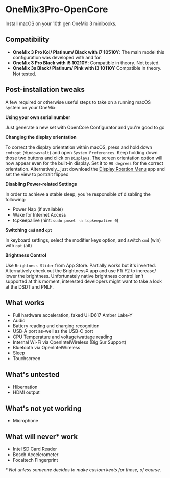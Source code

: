 # OneMix3Pro-OpenCore
Install macOS on your 10th gen OneMix 3 minibooks.

## Compatibility

- **OneMix 3 Pro Koi/ Platinum/ Black with i7 10510Y**: The main model this configuration was developed with and for.
- **OneMix 3 Pro Black with i5 10210Y**: Compatible in theory. Not tested.
- **OneMix 3s Black/ Platinum/ Pink with i3 10110Y** Compatible in theory. Not tested.
 
## Post-installation tweaks
A few required or otherwise useful steps to take on a running macOS system on your OneMix:

**Using your own serial number**

Just generate a new set with OpenCore Configurator and you're good to go

**Changing the display orientation**

To correct the display orientation within macOS, press and hold down `cmd+opt` (`Windows+alt`) and open `System Preferences`. Keep holding down those two buttons and click on `Displays`. The screen orientation option will now appear even for the built-in display. Set it to `90 degrees` for the correct orientation. Alternatively...just download the [Display Rotation Menu](https://www.magesw.com/displayrotation/) app and set the view to portrait flipped

**Disabling Power-related Settings**

In order to achieve a stable sleep, you're responsible of disabling the following:
- Power Nap (if available)
- Wake for Internet Access
- tcpkeepalive (hint: `sudo pmset -a tcpkeepalive 0`)

**Switching `cmd` and `opt`**

In keyboard settings, select the modifier keys option, and switch `cmd` (win) with `opt` (alt)

**Brightness Control**

Use `Brightness Slider` from App Store. Partially works but it's inverted. Alternatively check out the BrightnessX app and use F1/ F2 to increase/ lower the brightness. Unfortunately native brightness control isn't supported at this moment, interested developers might want to take a look at the DSDT and PNLF.

## What works

- Full hardware acceleration, faked UHD617 Amber Lake-Y
- Audio
- Battery reading and charging recognition
- USB-A port as-well as the USB-C port
- CPU Temperature and voltage/wattage reading
- Internal Wi-Fi via OpenIntelWireless (Big Sur Support)
- Bluetooth via OpenIntelWireless
- Sleep
- Touchscreen

## What's untested

- Hibernation
- HDMI output

## What's not yet working

- Microphone

## What will never* work

- Intel SD Card Reader
- Bosch Accelerometer
- Focaltech Fingerprint

_* Not unless someone decides to make custom kexts for these, of course._
